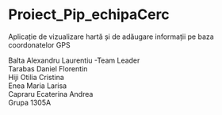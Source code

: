 

# Proiect_Pip_echipaCerc

<h>Aplicație de vizualizare hartă și de adăugare informații pe baza coordonatelor GPS</h><br>

Balta Alexandru Laurentiu -Team Leader<br>
Tarabas Daniel Florentin<br>
Hiji Otilia Cristina<br>
Enea Maria Larisa<br>
Capraru Ecaterina Andrea <br>
Grupa 1305A